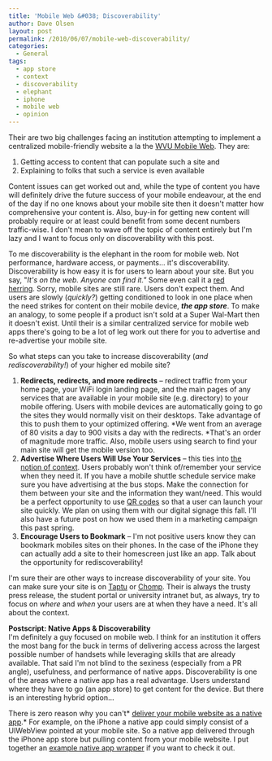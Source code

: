 ```yaml
---
title: 'Mobile Web &#038; Discoverability'
author: Dave Olsen
layout: post
permalink: /2010/06/07/mobile-web-discoverability/
categories:
  - General
tags:
  - app store
  - context
  - discoverability
  - elephant
  - iphone
  - mobile web
  - opinion
---
```

Their are two big challenges facing an institution attempting to implement a centralized mobile-friendly website a la the [WVU Mobile Web][1]. They are:

1.  Getting access to content that can populate such a site and
2.  Explaining to folks that such a service is even available

Content issues can get worked out and, while the type of content you have will definitely drive the future success of your mobile endeavour, at the end of the day if no one knows about your mobile site then it doesn't matter how comprehensive your content is. Also, buy-in for getting new content will probably require or at least could benefit from some decent numbers traffic-wise. I don't mean to wave off the topic of content entirely but I'm lazy and I want to focus only on discoverability with this post.

To me discoverability is the elephant in the room for mobile web. Not performance, hardware access, or payments… it's discoverability. Discoverability is how easy it is for users to learn about your site. But you say, "*It's on the web. Anyone can find it."* Some even call it a [red herring][2]. Sorry, mobile sites are still rare. Users don't expect them. And users are slowly (*quickly?*) getting conditioned to look in one place when the need strikes for content on their mobile device, ***the app store***. To make an analogy, to some people if a product isn't sold at a Super Wal-Mart then it doesn't exist. Until their is a similar centralized service for mobile web apps there's going to be a lot of leg work out there for you to advertise and re-advertise your mobile site.

So what steps can you take to increase discoverability (*and rediscoverability!*) of your higher ed mobile site?

1.  **Redirects, redirects, and more redirects** – redirect traffic from your home page, your WiFi login landing page, and the main pages of any services that are available in your mobile site (e.g. directory) to your mobile offering. Users with mobile devices are automatically going to go the sites they would normally visit on their desktops. Take advantage of this to push them to your optimized offering. *We went from an average of 80 visits a day to 900 visits a day with the redirects. *That's an order of magnitude more traffic. Also, mobile users using search to find your main site will get the mobile version too.
2.  **Advertise Where Users Will Use Your Services** – this ties into [the notion of context][3]. Users probably won't think of/remember your service when they need it. If you have a mobile shuttle schedule service make sure you have advertising at the bus stops. Make the connection for them between your site and the information they want/need. This would be a perfect opportunity to use [QR codes][4] so that a user can launch your site quickly. We plan on using them with our digital signage this fall. I'll also have a future post on how we used them in a marketing campaign this past spring.
3.  **Encourage Users to Bookmark** – I'm not positive users know they can bookmark mobiles sites on their phones. In the case of the iPhone they can actually add a site to their homescreen just like an app. Talk about the opportunity for rediscoverability!

I'm sure their are other ways to increase discoverability of your site. You can make sure your site is on [Taptu][5] or [Chomp][6]. Their is always the trusty press release, the student portal or university intranet but, as always, try to focus on *where* and *when* your users are at when they have a need. It's all about the context.

**Postscript: Native Apps & Discoverability**  
I'm definitely a guy focused on mobile web. I think for an institution it offers the most bang for the buck in terms of delivering access across the largest possible number of handsets while leveraging skills that are already available. That said I'm not blind to the sexiness (especially from a PR angle), usefulness, and performance of native apps. Discoverability is one of the areas where a native app has a real advantage. Users understand where they have to go (an app store) to get content for the device. But there is an interesting hybrid option…

There is zero reason why you can't* <span style="text-decoration: underline;">deliver your mobile website as a native app</span>.* For example, on the iPhone a native app could simply consist of a UIWebView pointed at your mobile site. So a native app delivered through the iPhone app store but pulling content from your mobile website. I put together an [example native app wrapper][7] if you want to check it out.

 [1]: http://m.wvu.edu/
 [2]: http://answers.oreilly.com/topic/1566-html-css-and-javascript-the-other-way-to-develop-mobile-apps/
 [3]: http://www.dmolsen.com/mobile-in-higher-ed/?p=40
 [4]: http://en.wikipedia.org/wiki/QR_Code
 [5]: http://taptu.com/
 [6]: http://chomp.com/
 [7]: http://mobiweb.pbworks.com/iPhone-App-Wrapper